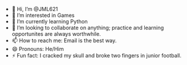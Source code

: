 - 👋 Hi, I’m @JML621
- 👀 I’m interested in Games
- 🌱 I’m currently learning Python
- 💞️ I’m looking to collaborate on anything; practice and learning opportunites are always worthwhile.
- 📫 How to reach me: Email is the best way.
- 😄 Pronouns: He/Him
- ⚡ Fun fact: I cracked my skull and broke two fingers in junior football.

<!---
JML621/JML621 is a ✨ special ✨ repository because its `README.md` (this file) appears on your GitHub profile.
You can click the Preview link to take a look at your changes.
--->
